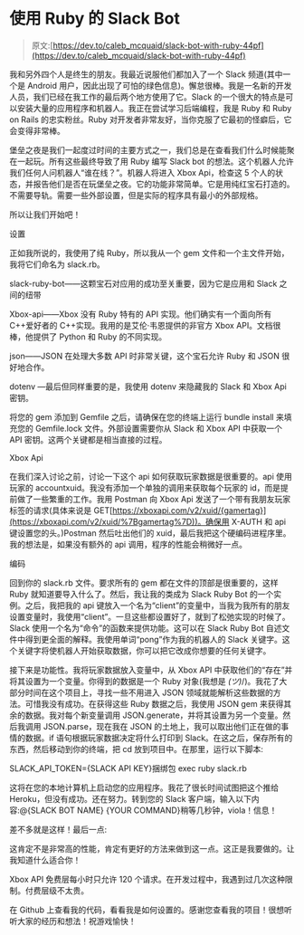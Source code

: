 # 使用 Ruby 的 Slack Bot

> 原文:[https://dev.to/caleb_mcquaid/slack-bot-with-ruby-44pf](https://dev.to/caleb_mcquaid/slack-bot-with-ruby-44pf)

我和另外四个人是终生的朋友。我最近说服他们都加入了一个 Slack 频道(其中一个是 Android 用户，因此出现了可怕的绿色信息)。懈怠很棒。我是一名新的开发人员，我们已经在我工作的最后两个地方使用了它。Slack 的一个很大的特点是可以安装大量的应用程序和机器人。我正在尝试学习后端编程，我是 Ruby 和 Ruby on Rails 的忠实粉丝。Ruby 对开发者非常友好，当你克服了它最初的怪癖后，它会变得非常棒。

堡垒之夜是我们一起度过时间的主要方式之一，我们总是在查看我们什么时候能聚在一起玩。所有这些最终导致了用 Ruby 编写 Slack bot 的想法。这个机器人允许我们任何人问机器人“谁在线？”。机器人将进入 Xbox Api，检查这 5 个人的状态，并报告他们是否在玩堡垒之夜。它的功能非常简单。它是用纯红宝石打造的。不需要导轨。需要一些外部设置，但是实际的程序具有最小的外部规格。

所以让我们开始吧！

设置

正如我所说的，我使用了纯 Ruby，所以我从一个 gem 文件和一个主文件开始，我将它们命名为 slack.rb。

slack-ruby-bot——这颗宝石对应用的成功至关重要，因为它是应用和 Slack 之间的纽带

Xbox-api——Xbox 没有 Ruby 特有的 API 实现。他们确实有一个面向所有 C++爱好者的 C++实现。我用的是艾伦·韦恩提供的非官方 Xbox API。文档很棒，他提供了 Python 和 Ruby 的不同实现。

json——JSON 在处理大多数 API 时非常关键，这个宝石允许 Ruby 和 JSON 很好地合作。

dotenv —最后但同样重要的是，我使用 dotenv 来隐藏我的 Slack 和 Xbox Api 密钥。

将您的 gem 添加到 Gemfile 之后，请确保在您的终端上运行 bundle install 来填充您的 Gemfile.lock 文件。外部设置需要你从 Slack 和 Xbox API 中获取一个 API 密钥。这两个关键都是相当直接的过程。

Xbox Api

在我们深入讨论之前，讨论一下这个 api 如何获取玩家数据是很重要的。api 使用玩家的 accountxuid。我没有添加一个单独的调用来获取每个玩家的 id，而是提前做了一些繁重的工作。我用 Postman 向 Xbox Api 发送了一个带有我朋友玩家标签的请求(具体来说是 GET[https://xboxapi.com/v2/xuid/{gamertag}](https://xboxapi.com/v2/xuid/%7Bgamertag%7D))。确保用 X-AUTH 和 api 键设置您的头。)Postman 然后吐出他们的 xuid，最后我把这个硬编码进程序里。我的想法是，如果没有额外的 api 调用，程序的性能会稍微好一点。

编码

回到你的 slack.rb 文件。要求所有的 gem 都在文件的顶部是很重要的，这样 Ruby 就知道要导入什么了。然后，我让我的类成为 Slack Ruby Bot 的一个实例。之后，我把我的 api 键放入一个名为“client”的变量中，当我为我所有的朋友设置变量时，我使用“client”。一旦这些都设置好了，就到了松弛实现的时候了。Slack 使用一个名为“命令”的函数来提供功能。这可以在 Slack Ruby Bot 自述文件中得到更全面的解释。我使用单词“pong”作为我的机器人的 Slack 关键字。这个关键字将使机器人开始获取数据，你可以把它改成你想要的任何关键字。

接下来是功能性。我将玩家数据放入变量中，从 Xbox API 中获取他们的“存在”并将其设置为一个变量。你得到的数据是一个 Ruby 对象(我想是 _(ツ)_/)。我花了大部分时间在这个项目上，寻找一些不用进入 JSON 领域就能解析这些数据的方法。可惜我没有成功。在获得这些 Ruby 数据之后，我使用 JSON gem 来获得其余的数据。我对每个新变量调用 JSON.generate，并将其设置为另一个变量。然后我调用 JSON.parse，现在我在 JSON 的土地上，我可以取出他们正在做的事情的数据。if 语句根据玩家数据决定将什么打印到 Slack。在这之后，保存所有的东西，然后移动到你的终端，把 cd 放到项目中。在那里，运行以下脚本:

SLACK_API_TOKEN={SLACK API KEY}捆绑包 exec ruby slack.rb

这将在您的本地计算机上启动您的应用程序。我花了很长时间试图把这个推给 Heroku，但没有成功。还在努力。转到您的 Slack 客户端，输入以下内容:@{SLACK BOT NAME} {YOUR COMMAND}稍等几秒钟，viola！信息！

差不多就是这样！最后一点:

这肯定不是非常高的性能，肯定有更好的方法来做到这一点。这正是我要做的。让我知道什么适合你！

Xbox API 免费层每小时只允许 120 个请求。在开发过程中，我遇到过几次这种限制。付费层级不太贵。

在 Github 上查看我的代码，看看我是如何设置的。感谢您查看我的项目！很想听听大家的经历和想法！祝游戏愉快！